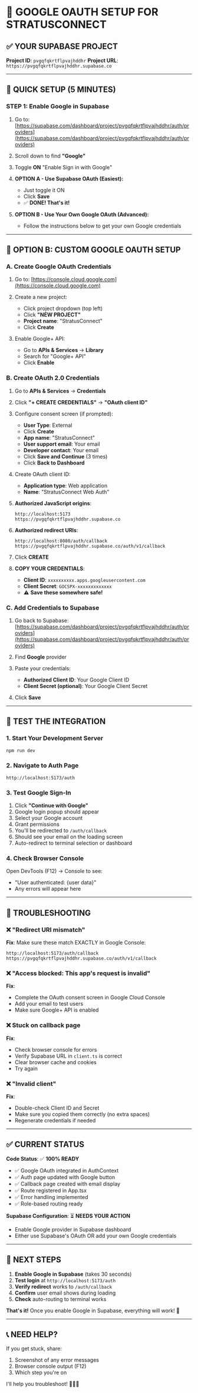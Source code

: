 # 🔐 GOOGLE OAUTH SETUP FOR STRATUSCONNECT

## ✅ YOUR SUPABASE PROJECT
**Project ID**: `pvgqfqkrtflpvajhddhr`
**Project URL**: `https://pvgqfqkrtflpvajhddhr.supabase.co`

---

## 🚀 QUICK SETUP (5 MINUTES)

### **STEP 1: Enable Google in Supabase**

1. Go to: [https://supabase.com/dashboard/project/pvgqfqkrtflpvajhddhr/auth/providers](https://supabase.com/dashboard/project/pvgqfqkrtflpvajhddhr/auth/providers)

2. Scroll down to find **"Google"**

3. Toggle **ON** "Enable Sign in with Google"

4. **OPTION A - Use Supabase OAuth (Easiest):**
   - Just toggle it ON
   - Click **Save**
   - ✅ **DONE! That's it!**

5. **OPTION B - Use Your Own Google OAuth (Advanced):**
   - Follow the instructions below to get your own Google credentials

---

## 🔧 OPTION B: CUSTOM GOOGLE OAUTH SETUP

### **A. Create Google OAuth Credentials**

1. Go to: [https://console.cloud.google.com](https://console.cloud.google.com)

2. Create a new project:
   - Click project dropdown (top left)
   - Click **"NEW PROJECT"**
   - **Project name**: "StratusConnect"
   - Click **Create**

3. Enable Google+ API:
   - Go to **APIs & Services** → **Library**
   - Search for "Google+ API"
   - Click **Enable**

### **B. Create OAuth 2.0 Credentials**

1. Go to **APIs & Services** → **Credentials**

2. Click **"+ CREATE CREDENTIALS"** → **"OAuth client ID"**

3. Configure consent screen (if prompted):
   - **User Type**: External
   - Click **Create**
   - **App name**: "StratusConnect"
   - **User support email**: Your email
   - **Developer contact**: Your email
   - Click **Save and Continue** (3 times)
   - Click **Back to Dashboard**

4. Create OAuth client ID:
   - **Application type**: Web application
   - **Name**: "StratusConnect Web Auth"
   
5. **Authorized JavaScript origins**:
   ```
   http://localhost:5173
   https://pvgqfqkrtflpvajhddhr.supabase.co
   ```

6. **Authorized redirect URIs**:
   ```
   http://localhost:8080/auth/callback
   https://pvgqfqkrtflpvajhddhr.supabase.co/auth/v1/callback
   ```

7. Click **CREATE**

8. **COPY YOUR CREDENTIALS**:
   - **Client ID**: `xxxxxxxxxx.apps.googleusercontent.com`
   - **Client Secret**: `GOCSPX-xxxxxxxxxxxxx`
   - ⚠️ **Save these somewhere safe!**

### **C. Add Credentials to Supabase**

1. Go back to Supabase: [https://supabase.com/dashboard/project/pvgqfqkrtflpvajhddhr/auth/providers](https://supabase.com/dashboard/project/pvgqfqkrtflpvajhddhr/auth/providers)

2. Find **Google** provider

3. Paste your credentials:
   - **Authorized Client ID**: Your Google Client ID
   - **Client Secret (optional)**: Your Google Client Secret

4. Click **Save**

---

## 🧪 TEST THE INTEGRATION

### **1. Start Your Development Server**
```bash
npm run dev
```

### **2. Navigate to Auth Page**
```
http://localhost:5173/auth
```

### **3. Test Google Sign-In**
1. Click **"Continue with Google"**
2. Google login popup should appear
3. Select your Google account
4. Grant permissions
5. You'll be redirected to `/auth/callback`
6. Should see your email on the loading screen
7. Auto-redirect to terminal selection or dashboard

### **4. Check Browser Console**
Open DevTools (F12) → Console to see:
- "User authenticated: {user data}"
- Any errors will appear here

---

## 🐛 TROUBLESHOOTING

### **❌ "Redirect URI mismatch"**
**Fix**: Make sure these match EXACTLY in Google Console:
```
http://localhost:5173/auth/callback
https://pvgqfqkrtflpvajhddhr.supabase.co/auth/v1/callback
```

### **❌ "Access blocked: This app's request is invalid"**
**Fix**: 
- Complete the OAuth consent screen in Google Cloud Console
- Add your email to test users
- Make sure Google+ API is enabled

### **❌ Stuck on callback page**
**Fix**:
- Check browser console for errors
- Verify Supabase URL in `client.ts` is correct
- Clear browser cache and cookies
- Try again

### **❌ "Invalid client"**
**Fix**:
- Double-check Client ID and Secret
- Make sure you copied them correctly (no extra spaces)
- Regenerate credentials if needed

---

## ✅ CURRENT STATUS

**Code Status**: ✅ **100% READY**
- ✅ Google OAuth integrated in AuthContext
- ✅ Auth page updated with Google button
- ✅ Callback page created with email display
- ✅ Route registered in App.tsx
- ✅ Error handling implemented
- ✅ Role-based routing ready

**Supabase Configuration**: ⏳ **NEEDS YOUR ACTION**
- Enable Google provider in Supabase dashboard
- Either use Supabase's OAuth OR add your own Google credentials

---

## 🎯 NEXT STEPS

1. **Enable Google in Supabase** (takes 30 seconds)
2. **Test login** at `http://localhost:5173/auth`
3. **Verify redirect** works to `/auth/callback`
4. **Confirm** user email shows during loading
5. **Check** auto-routing to terminal works

**That's it!** Once you enable Google in Supabase, everything will work! 🎉

---

## 📞 NEED HELP?

If you get stuck, share:
1. Screenshot of any error messages
2. Browser console output (F12)
3. Which step you're on

I'll help you troubleshoot! 👨‍✈️✨

